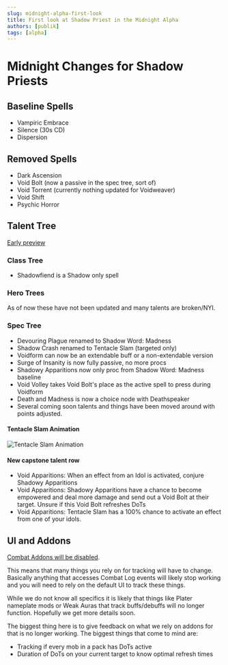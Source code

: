 ```yaml
---
slug: midnight-alpha-first-look
title: First look at Shadow Priest in the Midnight Alpha
authors: [publik]
tags: [alpha]
---
```


# Midnight Changes for Shadow Priests

## Baseline Spells
- Vampiric Embrace
- Silence (30s CD)
- Dispersion

## Removed Spells
- Dark Ascension
- Void Bolt (now a passive in the spec tree, sort of)
- Void Torrent (currently nothing updated for Voidweaver)
- Void Shift
- Psychic Horror

## Talent Tree
[Early preview](https://www.wowhead.com/news/all-talents-tree-on-midnight-alpha-so-many-new-talents-378673#priest-shadow)

### Class Tree
- Shadowfiend is a Shadow only spell

### Hero Trees
As of now these have not been updated and many talents are broken/NYI.

### Spec Tree
- Devouring Plague renamed to Shadow Word: Madness
- Shadow Crash renamed to Tentacle Slam (targeted only)
- Voidform can now be an extendable buff or a non-extendable version
- Surge of Insanity is now fully passive, no more procs
- Shadowy Apparitions now only proc from Shadow Word: Madness baseline
- Void Volley takes Void Bolt's place as the active spell to press during Voidform
- Death and Madness is now a choice node with Deathspeaker
- Several coming soon talents and things have been moved around with points adjusted.

#### Tentacle Slam Animation
![Tentacle Slam Animation](tentacle_slam.gif)

#### New capstone talent row
- Void Apparitions: When an effect from an Idol is activated, conjure Shadowy Apparitions
- Void Apparitions: Shadowy Apparitions have a chance to become empowered and deal more damage and send out a Void Bolt at their target. Unsure if this Void Bolt refreshes DoTs
- Void Apparitions: Tentacle Slam has a 100% chance to activate an effect from one of your idols.

## UI and Addons
[Combat Addons will be disabled](https://www.wowhead.com/news/combat-addons-disabled-in-end-game-content-in-midnight-378679?utm_source=discord-webhook).

This means that many things you rely on for tracking will have to change. Basically anything that accesses Combat Log events will likely stop working and you will need to rely on the default UI to track these things.

While we do not know all specifics it is likely that things like Plater nameplate mods or Weak Auras that track buffs/debuffs will no longer function. Hopefully we get more details soon.

The biggest thing here is to give feedback on what we rely on addons for that is no longer working. The biggest things that come to mind are:
- Tracking if every mob in a pack has DoTs active
- Duration of DoTs on your current target to know optimal refresh times